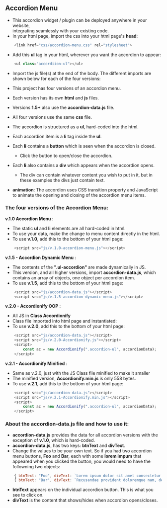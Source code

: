 ## Accordion Menu
- This accordion widget / plugin can be deployed anywhere in your website,  
integrating seamlessly with your existing code.
- In your html page, import the css into your html page's **head**:
```js
    <link href="css/accordion-menu.css" rel="stylesheet">
```
- Add this **ul** tag in your html, wherever you want the accordion to appear:
```js
    <ul class="accordiion-ul"></ul>
```
- Import the js file(s) at the end of the body. The different imports are shown below for each of the four versions:

- This project has four versions of an accordion menu.  
- Each version has its own **html** and **js** files. 
- Versions **1.5+** also use the **accordion-data.js** file.
- All four versions use the same **css** file.
- The accordion is structured as a **ul**, hard-coded into the html.
- Each accordion item is a **li** tag inside the **ul**.
- Each **li** contains a **button** which is seen when the accordion is closed.
    - Click the button to open/close the accordion.
- Each **li** also contains a **div** which appears when the accordion opens.
    - The div can contain whatever content you wish to put in it, but in these examples the divs just contain text.
- **animation**: The accordion uses CSS transition property and JavaScript to animate the opening and closing of the accordion menu items.

### The four versions of the Accordion Menu:

**v.1.0 Accordion Menu** :  
- The static **ul** and **li** elements are all hard-coded in html.  
- To use your data, make the change to menu content directly in the html.
- To use **v.1.0**, add this to the bottom of your html page:

```js
    <script src="js/v.1.0-accordion-menu.js"></script>
```


**v.1.5 - Accordion Dynamic Menu** :  
- The contents of the **".ul-accordion"** are made dynamically in JS.  
- This version, and all higher versions, import **accordion-data.js**, which contains an array of objects, one object per accordion item.
- To use **v.1.5**, add this to the bottom of your html page:

```js
    <script src="js/accordion-data.js"></script>
    <script src="js/v.1.5-accordion-dynamic-menu.js"></script>
```

**v.2.0 - Accordionify OOP** :  
- All JS in **Class Accordionify**
- Class file imported into html page and instantiated:
- To use **v.2.0**, add this to the bottom of your html page:

```js
    <script src="js/accordion-data.js"></script>
    <script src="js/v.2.0-Accordionify.js"></script>
    <script>
        const ac = new Accordionify(".accordion-ul", accordionData);
    </script>
```

**v.2.1 - Accordionify Minified** : 
- Same as v.2.0, just with the JS Class file minified to make it smaller 
- The minified version, **Accordionify.min.js** is only 558 bytes.
- To use **v.2.1**, add this to the bottom of your html page:

```js
    <script src="js/accordion-data.js"></script>
    <script src="js/v.2.1-Accordionify.min.js"></script>
    <script>
        const ac = new Accordionify(".accordion-ul", accordionData);
    </script>
```

### About the **accordion-data.js** file and how to use it:  
- **accordion-data.js** provides the data for all accordion versions with the exception of **v.1.0**, which is hard-coded.
- **accordion-data.js**, has two keys: **btnText** and **divText**. 
- Change the values to be your own text. So if you had two accordion menu buttons, **Foo** and **Bar**, each with some **lorem impum** that appeared when you clicked the  button, you would need to have the followning two objects:
```js
    { btnText: "Foo", divText: `Lorem ipsum dolor sit amet consectetur adipisicing elit. Expedita dolores saepe nam natus, earum provident aperiam ipsum omnis excepturi sit? Totam modi debitis iusto nisi consequuntur necessitatibus maxime?` },
    { btnText: "Bar", divText: `Recusandae provident doloremque nam, deserunt eveniet quas commodi mollitia dolorem beatae quo ratione vitae, aspernatur corporis asperiores voluptatum et nemo veritatis possimus, repudiandae esse enim?` },
```
- **btnText** appears on the individual accordion button. This is what you see to click on.
- **divText** is the content that shows/hides when accordion opens/closes.
